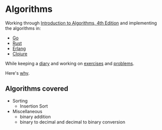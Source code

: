 # Algorithms

Working through [Introduction to
Algorithms, 4th Edition](https://mitpress.mit.edu/9780262046305/) and
implementing the algorithms in:

- [Go](go/)
- [Rust](rust/)
- [Erlang](erlang/)
- [Clojure](clojure/)

While keeping a [diary](diary.md) and working on [exercises](exercises/) and
[problems](problems/).

Here's
[why](https://paedubucher.ch/articles/2023-07-29-learning-algorithms.html).

## Algorithms covered

- Sorting
    - Insertion Sort
- Miscellaneous
    - binary addition
    - binary to decimal and decimal to binary conversion
